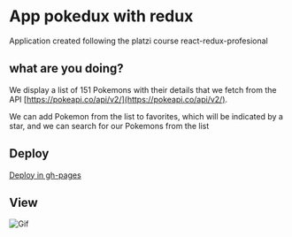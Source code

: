 # App pokedux with redux

Application created following the platzi course react-redux-profesional

## what are you doing?

We display a list of 151 Pokemons with their details that we fetch from the API [https://pokeapi.co/api/v2/](https://pokeapi.co/api/v2/).

We can add Pokemon from the list to favorites, which will be indicated by a star, and we can search for our Pokemons from the list

## Deploy

[Deploy in gh-pages](https://klich1984.github.io/pokedux-react-redux/)

## View

![Gif](https://user-images.githubusercontent.com/70165978/231823999-e3ac47f6-ca58-46cb-9b90-2ee9117eaf4c.gif)
